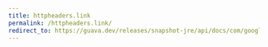 ```yaml
---
title: httpheaders.link
permalink: /httpheaders.link/
redirect_to: https://guava.dev/releases/snapshot-jre/api/docs/com/google/common/net/HttpHeaders.html#LINK
---
```

